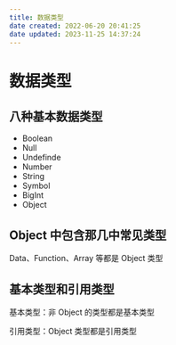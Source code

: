 ```yaml
---
title: 数据类型
date created: 2022-06-20 20:41:25
date updated: 2023-11-25 14:37:24
---
```


# 数据类型

## 八种基本数据类型

- Boolean
- Null
- Undefinde
- Number
- String
- Symbol
- BigInt
- Object

## Object 中包含那几中常见类型

Data、Function、Array 等都是 Object 类型

## 基本类型和引用类型

基本类型：非 Object 的类型都是基本类型

引用类型：Object 类型都是引用类型
